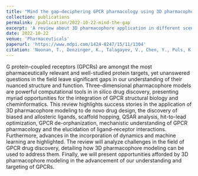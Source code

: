 ```yaml
---
title: "Mind the gap—deciphering GPCR pharmacology using 3D pharmacophores and artificial intelligence"
collection: publications
permalink: /publication/2022-10-22-mind-the-gap
excerpt: 'A review about 3D pharmacophore application in different scenarios.'
date: 2022-10-22
venue: 'Pharmaceuticals'
paperurl: 'https://www.mdpi.com/1424-8247/15/11/1304'
citation: 'Noonan, T., Denzinger, K., Talagayev, V., Chen, Y., Puls, K., Wolf, C. A., ... & Wolber, G. (2022). Mind the gap—deciphering GPCR pharmacology using 3D pharmacophores and artificial intelligence. </i>Pharmaceuticals</i>, 15(11), 1304.'
---
```


G protein-coupled receptors (GPCRs) are amongst the most pharmaceutically relevant and well-studied protein targets, yet unanswered questions in the field leave significant gaps in our understanding of their nuanced structure and function. Three-dimensional pharmacophore models are powerful computational tools in in silico drug discovery, presenting myriad opportunities for the integration of GPCR structural biology and cheminformatics. This review highlights success stories in the application of 3D pharmacophore modeling to de novo drug design, the discovery of biased and allosteric ligands, scaffold hopping, QSAR analysis, hit-to-lead optimization, GPCR de-orphanization, mechanistic understanding of GPCR pharmacology and the elucidation of ligand–receptor interactions. Furthermore, advances in the incorporation of dynamics and machine learning are highlighted. The review will analyze challenges in the field of GPCR drug discovery, detailing how 3D pharmacophore modeling can be used to address them. Finally, we will present opportunities afforded by 3D pharmacophore modeling in the advancement of our understanding and targeting of GPCRs.
